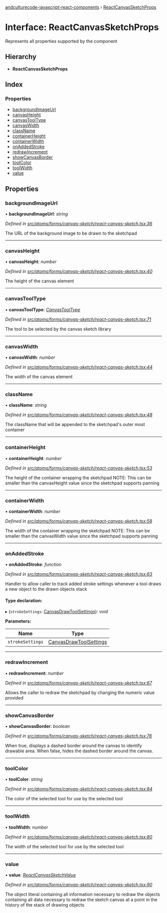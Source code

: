 [andculturecode-javascript-react-components](../README.md) › [ReactCanvasSketchProps](reactcanvassketchprops.md)

# Interface: ReactCanvasSketchProps

Represents all properties supported by the <ReactCanvasSketch> component

## Hierarchy

* **ReactCanvasSketchProps**

## Index

### Properties

* [backgroundImageUrl](reactcanvassketchprops.md#backgroundimageurl)
* [canvasHeight](reactcanvassketchprops.md#canvasheight)
* [canvasToolType](reactcanvassketchprops.md#canvastooltype)
* [canvasWidth](reactcanvassketchprops.md#canvaswidth)
* [className](reactcanvassketchprops.md#classname)
* [containerHeight](reactcanvassketchprops.md#containerheight)
* [containerWidth](reactcanvassketchprops.md#containerwidth)
* [onAddedStroke](reactcanvassketchprops.md#onaddedstroke)
* [redrawIncrement](reactcanvassketchprops.md#redrawincrement)
* [showCanvasBorder](reactcanvassketchprops.md#showcanvasborder)
* [toolColor](reactcanvassketchprops.md#toolcolor)
* [toolWidth](reactcanvassketchprops.md#toolwidth)
* [value](reactcanvassketchprops.md#value)

## Properties

###  backgroundImageUrl

• **backgroundImageUrl**: *string*

*Defined in [src/atoms/forms/canvas-sketch/react-canvas-sketch.tsx:36](https://github.com/phess101/AndcultureCode.JavaScript.React.Components/blob/5fd6ba2/src/atoms/forms/canvas-sketch/react-canvas-sketch.tsx#L36)*

The URL of the background image to be drawn to the sketchpad

___

###  canvasHeight

• **canvasHeight**: *number*

*Defined in [src/atoms/forms/canvas-sketch/react-canvas-sketch.tsx:40](https://github.com/phess101/AndcultureCode.JavaScript.React.Components/blob/5fd6ba2/src/atoms/forms/canvas-sketch/react-canvas-sketch.tsx#L40)*

The height of the canvas element

___

###  canvasToolType

• **canvasToolType**: *[CanvasToolType](../enums/canvastooltype.md)*

*Defined in [src/atoms/forms/canvas-sketch/react-canvas-sketch.tsx:71](https://github.com/phess101/AndcultureCode.JavaScript.React.Components/blob/5fd6ba2/src/atoms/forms/canvas-sketch/react-canvas-sketch.tsx#L71)*

The tool to be selected by the canvas sketch library

___

###  canvasWidth

• **canvasWidth**: *number*

*Defined in [src/atoms/forms/canvas-sketch/react-canvas-sketch.tsx:44](https://github.com/phess101/AndcultureCode.JavaScript.React.Components/blob/5fd6ba2/src/atoms/forms/canvas-sketch/react-canvas-sketch.tsx#L44)*

The width of the canvas element

___

###  className

• **className**: *string*

*Defined in [src/atoms/forms/canvas-sketch/react-canvas-sketch.tsx:48](https://github.com/phess101/AndcultureCode.JavaScript.React.Components/blob/5fd6ba2/src/atoms/forms/canvas-sketch/react-canvas-sketch.tsx#L48)*

The className that will be appended to the sketchpad's outer most container

___

###  containerHeight

• **containerHeight**: *number*

*Defined in [src/atoms/forms/canvas-sketch/react-canvas-sketch.tsx:53](https://github.com/phess101/AndcultureCode.JavaScript.React.Components/blob/5fd6ba2/src/atoms/forms/canvas-sketch/react-canvas-sketch.tsx#L53)*

The height of the container wrapping the sketchpad
NOTE: This can be smaller than the canvasHeight value since the sketchpad supports panning

___

###  containerWidth

• **containerWidth**: *number*

*Defined in [src/atoms/forms/canvas-sketch/react-canvas-sketch.tsx:58](https://github.com/phess101/AndcultureCode.JavaScript.React.Components/blob/5fd6ba2/src/atoms/forms/canvas-sketch/react-canvas-sketch.tsx#L58)*

The width of the container wrapping the sketchpad
NOTE: This can be smaller than the canvasWidth value since the sketchpad supports panning

___

###  onAddedStroke

• **onAddedStroke**: *function*

*Defined in [src/atoms/forms/canvas-sketch/react-canvas-sketch.tsx:63](https://github.com/phess101/AndcultureCode.JavaScript.React.Components/blob/5fd6ba2/src/atoms/forms/canvas-sketch/react-canvas-sketch.tsx#L63)*

Handler to allow caller to track added stroke settings whenever a tool draws a new object
to the drawn objects stack

#### Type declaration:

▸ (`strokeSettings`: [CanvasDrawToolSettings](canvasdrawtoolsettings.md)): *void*

**Parameters:**

Name | Type |
------ | ------ |
`strokeSettings` | [CanvasDrawToolSettings](canvasdrawtoolsettings.md) |

___

###  redrawIncrement

• **redrawIncrement**: *number*

*Defined in [src/atoms/forms/canvas-sketch/react-canvas-sketch.tsx:67](https://github.com/phess101/AndcultureCode.JavaScript.React.Components/blob/5fd6ba2/src/atoms/forms/canvas-sketch/react-canvas-sketch.tsx#L67)*

Allows the caller to redraw the sketchpad by changing the numeric value provided

___

###  showCanvasBorder

• **showCanvasBorder**: *boolean*

*Defined in [src/atoms/forms/canvas-sketch/react-canvas-sketch.tsx:76](https://github.com/phess101/AndcultureCode.JavaScript.React.Components/blob/5fd6ba2/src/atoms/forms/canvas-sketch/react-canvas-sketch.tsx#L76)*

When true, displays a dashed border around the canvas to identify drawable area.  When false,
hides the dashed border around the canvas.

___

###  toolColor

• **toolColor**: *string*

*Defined in [src/atoms/forms/canvas-sketch/react-canvas-sketch.tsx:84](https://github.com/phess101/AndcultureCode.JavaScript.React.Components/blob/5fd6ba2/src/atoms/forms/canvas-sketch/react-canvas-sketch.tsx#L84)*

The color of the selected tool for use by the selected tool

___

###  toolWidth

• **toolWidth**: *number*

*Defined in [src/atoms/forms/canvas-sketch/react-canvas-sketch.tsx:80](https://github.com/phess101/AndcultureCode.JavaScript.React.Components/blob/5fd6ba2/src/atoms/forms/canvas-sketch/react-canvas-sketch.tsx#L80)*

The width of the selected tool for use by the selected tool

___

###  value

• **value**: *[ReactCanvasSketchValue](reactcanvassketchvalue.md)*

*Defined in [src/atoms/forms/canvas-sketch/react-canvas-sketch.tsx:90](https://github.com/phess101/AndcultureCode.JavaScript.React.Components/blob/5fd6ba2/src/atoms/forms/canvas-sketch/react-canvas-sketch.tsx#L90)*

The object literal containing all information necessary to redraw the objects containing all
data necessary to redraw the sketch canvas at a point in the history of the stack of drawing
objects
